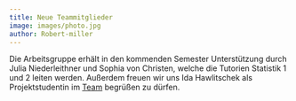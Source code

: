 ```yaml
---
title: Neue Teammitglieder
image: images/photo.jpg
author: Robert-miller
---
```


Die Arbeitsgruppe erhält in den kommenden Semester Unterstützung durch Julia Niederleithner und Sophia von Christen, welche die Tutorien Statistik 1 und 2 leiten werden. Außerdem freuen wir uns Ida Hawlitschek als Projektstudentin im [Team](/team/) begrüßen zu dürfen.